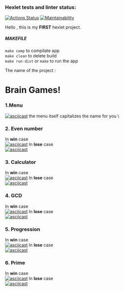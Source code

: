### Hexlet tests and linter status:
[![Actions Status](https://github.com/tramacore/java-project-61/actions/workflows/hexlet-check.yml/badge.svg)](https://github.com/tramacore/java-project-61/actions) [![Maintainability](https://api.codeclimate.com/v1/badges/39a20a5e49ca0aba7dd3/maintainability)](https://codeclimate.com/github/tramacore/java-project-61/maintainability) 

Hello , this is my **FIRST** hexlet project.
##### MAKEFILE 
`make comp` to compilate app \
`make clean` to delete build \
`make run-dist` or `make` to run the app

The name of the project : 
# Brain Games!
### 1.Menu 
[![asciicast](https://asciinema.org/a/GzKffMdpDqTv1bUPDglwVyZbg.svg)](https://asciinema.org/a/GzKffMdpDqTv1bUPDglwVyZbg) 
the menu itself capitalizes the name for you \
### 2. Еven number 
In **win** case \
[![asciicast](https://asciinema.org/a/aNWwTdpZ0FYMppYLMsXQZHu7R.svg)](https://asciinema.org/a/aNWwTdpZ0FYMppYLMsXQZHu7R) 
In **lose** case \
[![asciicast](https://asciinema.org/a/zF6vJo87c7y6sIjk7MN3sBnp7.svg)](https://asciinema.org/a/zF6vJo87c7y6sIjk7MN3sBnp7) 
### 3. Calculator 
In **win** case \
[![asciicast](https://asciinema.org/a/F2yVwonioatlS2wsff2XJqXrE.svg)](https://asciinema.org/a/F2yVwonioatlS2wsff2XJqXrE)
In **lose** case \
[![asciicast](https://asciinema.org/a/kGrfBxdqHsgcRSxVWH4e3ETyv.svg)](https://asciinema.org/a/kGrfBxdqHsgcRSxVWH4e3ETyv)
### 4. GCD
In **win** case \
[![asciicast](https://asciinema.org/a/EdgDu9lzkwYCtxOVKDCQy0dFD.svg)](https://asciinema.org/a/EdgDu9lzkwYCtxOVKDCQy0dFD)
In **lose** case \
[![asciicast](https://asciinema.org/a/vdStmwJioNeBssgm1yNTSJdrG.svg)](https://asciinema.org/a/vdStmwJioNeBssgm1yNTSJdrG)
### 5. Progression
In **win** case \
[![asciicast](https://asciinema.org/a/rTTkkhclOZcHadlAzB4xkk6wY.svg)](https://asciinema.org/a/rTTkkhclOZcHadlAzB4xkk6wY)
In **lose** case \
[![asciicast](https://asciinema.org/a/2VOYYyEHPV5eNcEV7HLSqqal2.svg)](https://asciinema.org/a/2VOYYyEHPV5eNcEV7HLSqqal2)
### 6. Prime
In **win** case \
[![asciicast](https://asciinema.org/a/kwnID3W07JMwmKDxxEQeTGx3B.svg)](https://asciinema.org/a/kwnID3W07JMwmKDxxEQeTGx3B)
In **lose** case \
[![asciicast](https://asciinema.org/a/5s6kDQ3HtWJiXBW7cvdFH5qDE.svg)](https://asciinema.org/a/5s6kDQ3HtWJiXBW7cvdFH5qDE)

